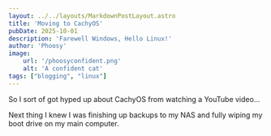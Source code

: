 ```yaml
---
layout: ../../layouts/MarkdownPostLayout.astro
title: 'Moving to CachyOS'
pubDate: 2025-10-01
description: 'Farewell Windows, Hello Linux!'
author: 'Phoosy'
image:
    url: '/phoosyconfident.png'
    alt: 'A confident cat'
tags: ["blogging", "linux"]
---
```

So I sort of got hyped up about CachyOS from watching a YouTube video...

Next thing I knew I was finishing up backups to my NAS and fully wiping my boot drive on my main computer.
